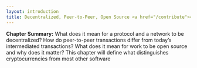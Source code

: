 ```yaml
---
layout: introduction
title: Decentralized, Peer-to-Peer, Open Source <a href="/contribute"><font color="grey" size="4">(Soliciting Contributions)</font></a>
---
```


<b>Chapter Summary:</b> What does it mean for a protocol and a network to be decentralized? How do peer-to-peer transactions differ from today’s intermediated transactions? What does it mean for work to be open source and why does it matter? This chapter will define what distinguishes cryptocurrencies from most other software